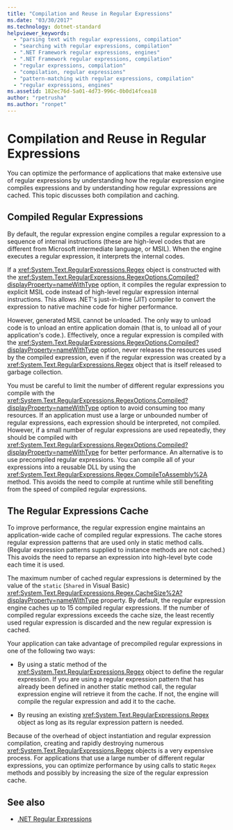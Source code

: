 ```yaml
---
title: "Compilation and Reuse in Regular Expressions"
ms.date: "03/30/2017"
ms.technology: dotnet-standard
helpviewer_keywords: 
  - "parsing text with regular expressions, compilation"
  - "searching with regular expressions, compilation"
  - ".NET Framework regular expressions, engines"
  - ".NET Framework regular expressions, compilation"
  - "regular expressions, compilation"
  - "compilation, regular expressions"
  - "pattern-matching with regular expressions, compilation"
  - "regular expressions, engines"
ms.assetid: 182ec76d-5a01-4d73-996c-0b0d14fcea18
author: "rpetrusha"
ms.author: "ronpet"
---
```

# Compilation and Reuse in Regular Expressions
You can optimize the performance of applications that make extensive use of regular expressions by understanding how the regular expression engine compiles expressions and by understanding how regular expressions are cached. This topic discusses both compilation and caching.  
  
## Compiled Regular Expressions  
 By default, the regular expression engine compiles a regular expression to a sequence of internal instructions (these are high-level codes that are different from Microsoft intermediate language, or MSIL). When the engine executes a regular expression, it interprets the internal codes.  
  
 If a <xref:System.Text.RegularExpressions.Regex> object is constructed with the <xref:System.Text.RegularExpressions.RegexOptions.Compiled?displayProperty=nameWithType> option, it compiles the regular expression to explicit MSIL code instead of high-level regular expression internal instructions. This allows .NET's just-in-time (JIT) compiler to convert the expression to native machine code for higher performance.  
  
However, generated MSIL cannot be unloaded. The only way to unload code is to unload an entire application domain (that is, to unload all of your application's code.). Effectively, once a regular expression is compiled with the <xref:System.Text.RegularExpressions.RegexOptions.Compiled?displayProperty=nameWithType> option,   never releases the resources used by the compiled expression, even if the regular expression was created by a <xref:System.Text.RegularExpressions.Regex> object that is itself released to garbage collection.  
  
 You must be careful to limit the number of different regular expressions you compile with the <xref:System.Text.RegularExpressions.RegexOptions.Compiled?displayProperty=nameWithType> option to avoid consuming too many resources. If an application must use a large or unbounded number of regular expressions, each expression should be interpreted, not compiled. However, if a small number of regular expressions are used repeatedly, they should be compiled with <xref:System.Text.RegularExpressions.RegexOptions.Compiled?displayProperty=nameWithType> for better performance. An alternative is to use precompiled regular expressions. You can compile all of your expressions into a reusable DLL by using the <xref:System.Text.RegularExpressions.Regex.CompileToAssembly%2A> method. This avoids the need to compile at runtime while still benefiting from the speed of compiled regular expressions.  
  
## The Regular Expressions Cache  
 To improve performance, the regular expression engine maintains an application-wide cache of compiled regular expressions. The cache stores regular expression patterns that are used only in static method calls. (Regular expression patterns supplied to instance methods are not cached.) This avoids the need to reparse an expression into high-level byte code each time it is used.  
  
 The maximum number of cached regular expressions is determined by the value of the `static` (`Shared` in Visual Basic) <xref:System.Text.RegularExpressions.Regex.CacheSize%2A?displayProperty=nameWithType> property. By default, the regular expression engine caches up to 15 compiled regular expressions. If the number of compiled regular expressions exceeds the cache size, the least recently used regular expression is discarded and the new regular expression is cached.  
  
 Your application can take advantage of precompiled regular expressions in one of the following two ways:  
  
- By using a static method of the <xref:System.Text.RegularExpressions.Regex> object to define the regular expression. If you are using a regular expression pattern that has already been defined in another static method call, the regular expression engine will retrieve it from the cache. If not, the engine will compile the regular expression and add it to the cache.  
  
- By reusing an existing <xref:System.Text.RegularExpressions.Regex> object as long as its regular expression pattern is needed.  
  
 Because of the overhead of object instantiation and regular expression compilation, creating and rapidly destroying numerous <xref:System.Text.RegularExpressions.Regex> objects is a very expensive process. For applications that use a large number of different regular expressions, you can optimize performance by using calls to static `Regex` methods and possibly by increasing the size of the regular expression cache.  
  
## See also

- [.NET Regular Expressions](../../../docs/standard/base-types/regular-expressions.md)
